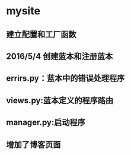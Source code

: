 # mysite
## 建立配置和工厂函数 
## 2016/5/4  创建蓝本和注册蓝本 
## errirs.py：蓝本中的错误处理程序
## views.py:蓝本定义的程序路由 
## manager.py:启动程序
## 增加了博客页面